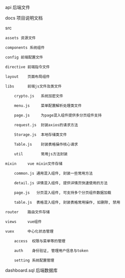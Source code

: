 api  后端文件

docs 项目说明文档

src  

	assets 资源文件

	components 系统组件

	config 前端配置文件

	directive 前端指令文件

	layout	  页面布局组件

	libs      前端js文件及类文件

		crypto.js	系统加密文件

		menu.js 	菜单配置解析处理类文件

		page.js 	为page混入组件提供多分页组件支持

		request.js  封装axios的请求方法

		Storage.js  本地存储类文件

		Table.js    封装表格操作核心请求

		util		常用js方法封装

	mixin	  vue mixin文件存储

		common.js 通用混入组件, 封装一些常用方法

		detail.js 详情混入组件, 提供详情页快速使用的方法

		page.js   分页混入组件, 可支持多个分页组件数据加载

		table.js  表格混入组件, 封装表格常用操作, 如删除, 禁用

	router	  路由文件存储

	views     vue组件

	vuex 	  中心化状态管理

		access	权限与菜单等的管理

		auth	身份验证, 管理用户信息与token

		setting 系统配置管理

dashboard.sql 后端数据库